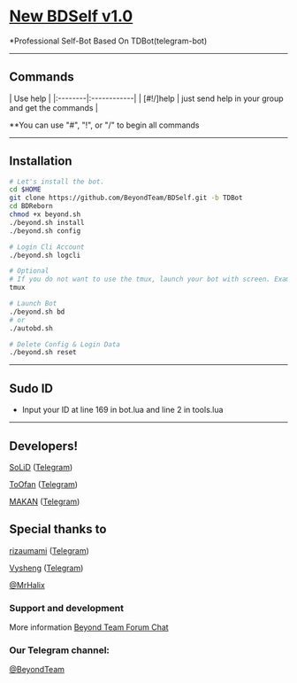 # [New BDSelf v1.0](https://telegram.me/BeyondTeam)

*Professional Self-Bot Based On TDBot(telegram-bot)


* * *

## Commands

| Use help |
|:--------|:------------|
| [#!/]help | just send help in your group and get the commands |

**You can use "#", "!", or "/" to begin all commands

* * *

## Installation

```sh
# Let's install the bot.
cd $HOME
git clone https://github.com/BeyondTeam/BDSelf.git -b TDBot
cd BDReborn
chmod +x beyond.sh
./beyond.sh install
./beyond.sh config

# Login Cli Account
./beyond.sh logcli

# Optional
# If you do not want to use the tmux, launch your bot with screen. Example: screen ./autobd.sh
tmux

# Launch Bot
./beyond.sh bd
# or
./autobd.sh

# Delete Config & Login Data
./beyond.sh reset
```

* * *

## Sudo ID
* Input your ID at line 169 in bot.lua and line 2 in tools.lua

* * *

## Developers!

[SoLiD](https://github.com/solid021) ([Telegram](https://telegram.me/SoLiD))

[ToOfan](https://github.com/To0fan) ([Telegram](https://telegram.me/ToOfan))

[MAKAN](https://github.com/makanj) ([Telegram](https://telegram.me/MAKAN))

## Special thanks to

[rizaumami](https://github.com/rizaumami) ([Telegram](https://telegram.me/kuncen))

[Vysheng](https://github.com/Vysheng) ([Telegram](https://telegram.me/Vysheng))

[@MrHalix](https://telegram.me/MrHalix)

### Support and development

More information [Beyond Team Forum Chat](https://telegram.me/joinchat/BqLVv0IDQ8GoX0irFJptog)

### Our Telegram channel:

[@BeyondTeam](https://telegram.me/BeyondTeam)
